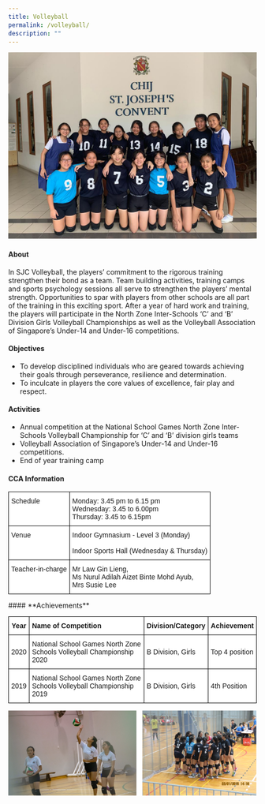 ```yaml
---
title: Volleyball
permalink: /volleyball/
description: ""
---
```

![](/images/CCA/Physical%20Sports/Volleyball/V1.jpg)

#### **About**


In SJC Volleyball, the players’ commitment to the rigorous training strengthen their bond as a team. Team building activities, training camps and sports psychology sessions all serve to strengthen the players’ mental strength. Opportunities to spar with players from other schools are all part of the training in this exciting sport. After a year of hard work and training, the players will participate in the North Zone Inter-Schools ‘C’ and ‘B’ Division Girls Volleyball Championships as well as the Volleyball Association of Singapore’s Under-14 and Under-16 competitions.

#### **Objectives**


*   To develop disciplined individuals who are geared towards achieving their goals through perseverance, resilience and determination.
*   To inculcate in players the core values of excellence, fair play and respect.

#### **Activities**


*   Annual competition at the National School Games North Zone Inter-Schools Volleyball Championship for ‘C’ and ‘B’ division girls teams
*   Volleyball Association of Singapore’s Under-14 and Under-16 competitions.
*   End of year training camp

#### **CCA Information**


<style type="text/css">
.tg  {border-collapse:collapse;border-spacing:0;}
.tg td{border-color:black;border-style:solid;border-width:1px;font-family:Arial, sans-serif;font-size:14px;
  overflow:hidden;padding:10px 5px;word-break:normal;}
.tg th{border-color:black;border-style:solid;border-width:1px;font-family:Arial, sans-serif;font-size:14px;
  font-weight:normal;overflow:hidden;padding:10px 5px;word-break:normal;}
.tg .tg-ktyi{background-color:#FFF;text-align:left;vertical-align:top}
</style>
<table class="tg">
<thead>
  <tr>
    <th class="tg-ktyi">Schedule<br></th>
    <th class="tg-ktyi">Monday: 3.45 pm to 6.15 pm  <br>Wednesday: 3.45 to 6.00pm  <br>Thursday: 3.45 to 6.15pm  </th>
  </tr>
</thead>
<tbody>
  <tr>
    <td class="tg-ktyi">Venue<br></td>
    <td class="tg-ktyi"><span style="background-color:initial">Indoor Gymnasium - Level 3 (Monday)</span><br><br>Indoor Sports Hall (Wednesday &amp; Thursday)</td>
  </tr>
  <tr>
    <td class="tg-ktyi">Teacher-in-charge<br></td>
    <td class="tg-ktyi">Mr Law Gin Lieng,<br>Ms Nurul Adilah Aizet Binte Mohd Ayub,<br>Mrs Susie Lee</td>
  </tr>
</tbody>
</table>
#### **Achievements**


<style type="text/css">
.tg  {border-collapse:collapse;border-spacing:0;}
.tg td{border-color:black;border-style:solid;border-width:1px;font-family:Arial, sans-serif;font-size:14px;
  overflow:hidden;padding:10px 5px;word-break:normal;}
.tg th{border-color:black;border-style:solid;border-width:1px;font-family:Arial, sans-serif;font-size:14px;
  font-weight:normal;overflow:hidden;padding:10px 5px;word-break:normal;}
.tg .tg-9hzb{background-color:#FFF;font-weight:bold;text-align:center;vertical-align:top}
.tg .tg-dgl5{background-color:#FFF;font-weight:bold;text-align:left;vertical-align:top}
.tg .tg-f4yw{background-color:#FFF;text-align:center;vertical-align:middle}
.tg .tg-zr06{background-color:#FFF;text-align:left;vertical-align:middle}
</style>
<table class="tg">
<thead>
  <tr>
    <th class="tg-9hzb">Year<br></th>
    <th class="tg-dgl5">Name of Competition<br></th>
    <th class="tg-dgl5">Division/Category<br></th>
    <th class="tg-dgl5">Achievement<br></th>
  </tr>
</thead>
<tbody>
  <tr>
    <td class="tg-f4yw">2020<br></td>
    <td class="tg-zr06">National School Games North Zone Schools Volleyball Championship 2020<br></td>
    <td class="tg-zr06">B Division, Girls<br></td>
    <td class="tg-zr06">Top 4 position<br></td>
  </tr>
  <tr>
    <td class="tg-f4yw">2019<br></td>
    <td class="tg-zr06">National School Games North Zone Schools Volleyball Championship 2019<br></td>
    <td class="tg-zr06">B Division, Girls<br></td>
    <td class="tg-zr06">4th Position</td>
  </tr>
</tbody>
</table>

  

![](/images/CCA/Physical%20Sports/Volleyball/V2.png)